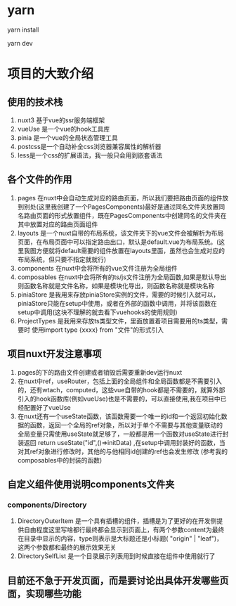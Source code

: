 

# yarn
yarn install

yarn dev

# 项目的大致介绍
## 使用的技术栈
1. nuxt3 基于vue的ssr服务端框架
2. vueUse 是一个vue的hook工具库
3. pinia 是一个vue的全局状态管理工具
4. postcss是一个自动补全css浏览器兼容属性的解析器
5. less是一个css的扩展语法，我一般只会用到嵌套语法

## 各个文件的作用
1. pages 在nuxt中会自动生成对应的路由页面，所以我们要把路由页面的组件放到别处(这里我创建了一个PagesComponents)最好是通过同名文件夹放置同名路由页面的形式放置组件，既在PagesComponents中创建同名的文件夹在其中放置对应的路由页面组件
2. layouts 是一个nuxt自带的布局系统，该文件夹下的vue文件会被解析为布局页面，在布局页面中可以指定路由出口，默认是default.vue为布局系统。(这里我图方便就将default需要的组件放置在layouts里面，虽然也会生成对应的布局系统，但只要不指定就就行)
3. components 在nuxt中会将所有的vue文件注册为全局组件
4. composables 在nuxt中会将所有的ts/js文件注册为全局函数,如果是默认导出则函数名称就是文件名称，如果是模块化导出，则函数名称就是模块名称
5. piniaStore 是我用来存放piniaStore实例的文件，需要的时候引入就可以，piniaStore只能在setup中使用，或者在外部的函数中调用，并将该函数在setup中调用(这块不理解的就去看下vuehooks的使用规则)
6. ProjectTypes 是我用来存放ts类型文件，里面放置着项目需要用的ts类型，需要时 使用import type {xxxx} from "文件"的形式引入

## 项目nuxt开发注意事项
1. pages的下的路由文件创建或者销毁后需要重新dev运行nuxt
2. 在nuxt中ref，useRouter，包括上面的全局组件和全局函数都是不需要引入的，还有wtach，computed，这些vue自带的hook都是不需要的，就算外部引入的hook函数库(例如vueUse)也是不需要的，可以直接使用,我在项目中已经配置好了vueUse
3. 在nuxt还有一个useState函数，该函数需要一个唯一的id和一个返回初始化数据的函数，返回一个全局的ref对象，所以对于单个不需要与其他变量联动的全局变量只需使用useState就足够了，一般都是用一个函数对useState进行封装返回 return useState("id",()=>initData) ,在setup中调用封装好的函数，当对其ref对象进行修改时，其他的与他相同id创建的ref也会发生修改
(参考我的composables中的封装的函数)

## 自定义组件使用说明components文件夹
### components/Directory
1. DirectoryOuterItem 是一个具有插槽的组件，插槽是为了更好的在开发侧提供自由程度这里写啥都行最终都会显示到页面上，有两个参数content为最终在目录中显示的内容，type则表示是大标题还是小标题( "origin" | "leaf")，这两个参数都和最终的展示效果无关
2. DirectorySelfList 是一个目录展示列表用到时候直接在组件中使用就行了




## 目前还不急于开发页面，而是要讨论出具体开发哪些页面，实现哪些功能

